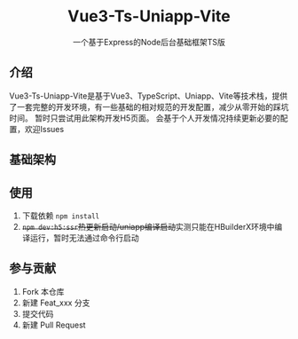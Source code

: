 <h1 align="center">Vue3-Ts-Uniapp-Vite</h1>
<p align="center">一个基于Express的Node后台基础框架TS版</p>

## 介绍
Vue3-Ts-Uniapp-Vite是基于Vue3、TypeScript、Uniapp、Vite等技术栈，提供了一套完整的开发环境，有一些基础的相对规范的开发配置，减少从零开始的踩坑时间。
暂时只尝试用此架构开发H5页面。
会基于个人开发情况持续更新必要的配置，欢迎Issues

##  基础架构

##  使用
  
1. 下载依赖 `npm install`
2. ~~`npm dev:h5:ssr`热更新启动/uniapp编译启动~~实测只能在HBuilderX环境中编译运行，暂时无法通过命令行启动
  
##  参与贡献
  
1. Fork 本仓库
2. 新建 Feat_xxx 分支
3. 提交代码
4. 新建 Pull Request
